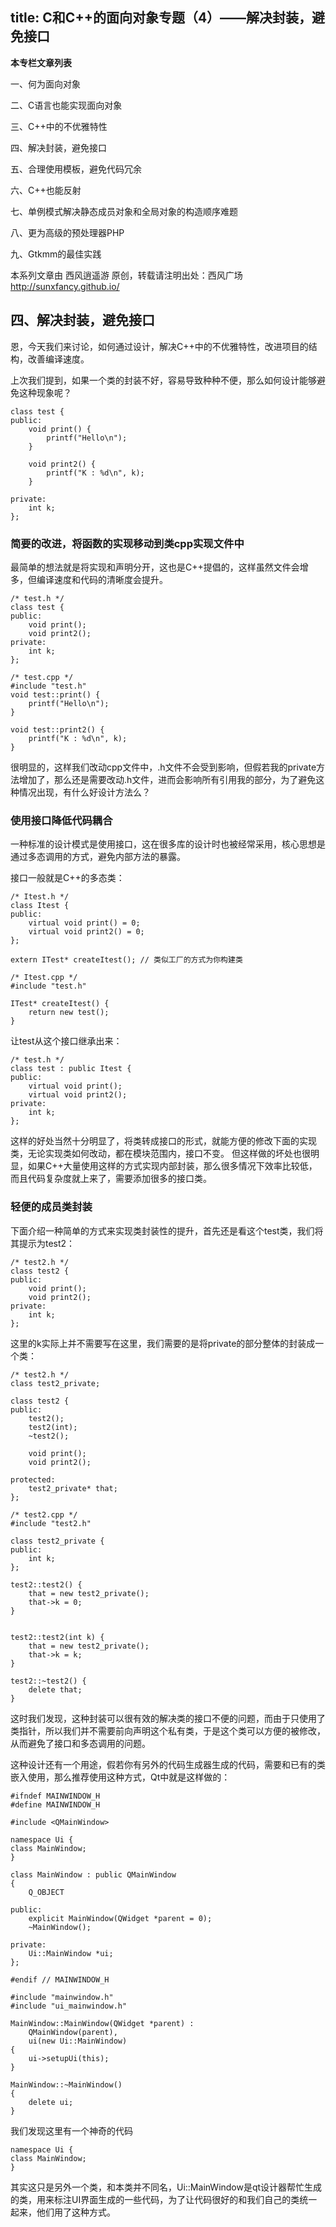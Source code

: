 title: C和C++的面向对象专题（4）——解决封装，避免接口
---

**本专栏文章列表**

一、何为面向对象

二、C语言也能实现面向对象

三、C++中的不优雅特性

四、解决封装，避免接口

五、合理使用模板，避免代码冗余

六、C++也能反射

七、单例模式解决静态成员对象和全局对象的构造顺序难题

八、更为高级的预处理器PHP

九、Gtkmm的最佳实践

本系列文章由 西风逍遥游 原创，转载请注明出处：西风广场 http://sunxfancy.github.io/


## 四、解决封装，避免接口

恩，今天我们来讨论，如何通过设计，解决C++中的不优雅特性，改进项目的结构，改善编译速度。

上次我们提到，如果一个类的封装不好，容易导致种种不便，那么如何设计能够避免这种现象呢？

```
class test {
public:
	void print() {
		printf("Hello\n");
	}

	void print2() {
		printf("K : %d\n", k);
	}

private:
	int k;
};

```

### 简要的改进，将函数的实现移动到类cpp实现文件中

最简单的想法就是将实现和声明分开，这也是C++提倡的，这样虽然文件会增多，但编译速度和代码的清晰度会提升。

```
/* test.h */
class test {
public:
	void print();
	void print2();
private:
	int k;
};
```

```
/* test.cpp */
#include "test.h"
void test::print() {
	printf("Hello\n");
}

void test::print2() {
	printf("K : %d\n", k);
}
```

很明显的，这样我们改动cpp文件中，.h文件不会受到影响，但假若我的private方法增加了，那么还是需要改动.h文件，进而会影响所有引用我的部分，为了避免这种情况出现，有什么好设计方法么？

### 使用接口降低代码耦合

一种标准的设计模式是使用接口，这在很多库的设计时也被经常采用，核心思想是通过多态调用的方式，避免内部方法的暴露。

接口一般就是C++的多态类：

```
/* Itest.h */
class Itest {
public:
	virtual void print() = 0;
	virtual void print2() = 0;
};

extern ITest* createItest(); // 类似工厂的方式为你构建类
```

```
/* Itest.cpp */
#include "test.h"

ITest* createItest() {
	return new test();
}
```

让test从这个接口继承出来：
```
/* test.h */
class test : public Itest {
public:
	virtual void print();
	virtual void print2();
private:
	int k;
};
```

这样的好处当然十分明显了，将类转成接口的形式，就能方便的修改下面的实现类，无论实现类如何改动，都在模块范围内，接口不变。
但这样做的坏处也很明显，如果C++大量使用这样的方式实现内部封装，那么很多情况下效率比较低，而且代码复杂度就上来了，需要添加很多的接口类。

### 轻便的成员类封装

下面介绍一种简单的方式来实现类封装性的提升，首先还是看这个test类，我们将其提示为test2：
```
/* test2.h */
class test2 {
public:
	void print();
	void print2();
private:
	int k;
};
```
这里的k实际上并不需要写在这里，我们需要的是将private的部分整体的封装成一个类：

```
/* test2.h */
class test2_private;

class test2 {
public:
	test2();
	test2(int);
	~test2();

	void print();
	void print2();

protected:
	test2_private* that;
};
```


```
/* test2.cpp */
#include "test2.h"

class test2_private {
public:
	int k;
};

test2::test2() {
	that = new test2_private();
	that->k = 0;
}


test2::test2(int k) {
	that = new test2_private();
	that->k = k;
}

test2::~test2() {
	delete that;
}

```

这时我们发现，这种封装可以很有效的解决类的接口不便的问题，而由于只使用了类指针，所以我们并不需要前向声明这个私有类，于是这个类可以方便的被修改，从而避免了接口和多态调用的问题。

这种设计还有一个用途，假若你有另外的代码生成器生成的代码，需要和已有的类嵌入使用，那么推荐使用这种方式，Qt中就是这样做的：

```
#ifndef MAINWINDOW_H
#define MAINWINDOW_H

#include <QMainWindow>

namespace Ui {
class MainWindow;
}

class MainWindow : public QMainWindow
{
    Q_OBJECT

public:
    explicit MainWindow(QWidget *parent = 0);
    ~MainWindow();

private:
    Ui::MainWindow *ui;
};

#endif // MAINWINDOW_H

```


```
#include "mainwindow.h"
#include "ui_mainwindow.h"

MainWindow::MainWindow(QWidget *parent) :
    QMainWindow(parent),
    ui(new Ui::MainWindow)
{
    ui->setupUi(this);
}

MainWindow::~MainWindow()
{
    delete ui;
}
```

我们发现这里有一个神奇的代码
```
namespace Ui {
class MainWindow;
}
```

其实这只是另外一个类，和本类并不同名，Ui::MainWindow是qt设计器帮忙生成的类，用来标注UI界面生成的一些代码，为了让代码很好的和我们自己的类统一起来，他们用了这种方式。

